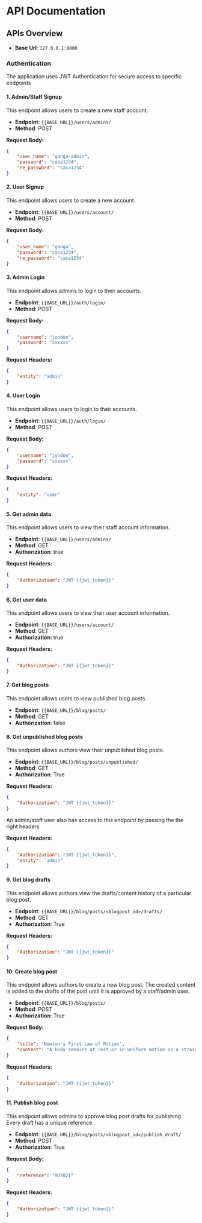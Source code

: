 # API Documentation


## APIs Overview

- **Base Url**: `127.0.0.1:8000`

### Authentication
The application uses JWT Authentication for secure access to specific endpoints

#### 1. Admin/Staff Signup
This endpoint allows users to create a new staff account.

- **Endpoint**: `{{BASE_URL}}/users/admins/`
- **Method**: POST

**Request Body:**
```json
{
    "user_name": "ganga-admin",
    "password": "casa1234",
    "re_password": "casa1234"
}
```


#### 2. User Signup
This endpoint allows users to create a new account.

- **Endpoint**: `{{BASE_URL}}/users/account/`
- **Method**: POST

**Request Body:**
```json
{
    "user_name": "ganga",
    "password": "casa1234",
    "re_password": "casa1234"
}
```



#### 3. Admin Login
This endpoint allows admins to login to their accounts.

- **Endpoint**: `{{BASE_URL}}/auth/login/`
- **Method**: POST

**Request Body:**
```json
{
    "username": "jondoe",
    "password": "xxxxxx"
}
```

**Request Headers:**
```json
{
    "entity": "admin"
}
```


#### 4. User Login
This endpoint allows users to login to their accounts.

- **Endpoint**: `{{BASE_URL}}/auth/login/`
- **Method**: POST

**Request Body:**
```json
{
    "username": "jondoe",
    "password": "xxxxxx"
}
```

**Request Headers:**
```json
{
    "entity": "user"
}
```


#### 5. Get admin data
This endpoint allows users to view their staff account information.

- **Endpoint**: `{{BASE_URL}}/users/admins/`
- **Method**: GET
- **Authorization**: true

**Request Headers:**
```json
{
    "Authorization": "JWT {{jwt_token}}"
}
```

#### 6. Get user data
This endpoint allows users to view their user account information.

- **Endpoint**: `{{BASE_URL}}/users/account/`
- **Method**: GET
- **Authorization**: true

**Request Headers:**
```json
{
    "Authorization": "JWT {{jwt_token}}"
}
```


#### 7. Get blog posts
This endpoint allows users to view published blog posts.

- **Endpoint**: `{{BASE_URL}}/blog/posts/`
- **Method**: GET
- **Authorization**: false


#### 8. Get unpublished blog posts
This endpoint allows authors view their unpublished blog posts.

- **Endpoint**: `{{BASE_URL}}/blog/posts/unpublished/`
- **Method**: GET
- **Authorization**: True

**Request Headers:**
```json
{
    "Authorization": "JWT {{jwt_token}}"
}
```

An admin/staff user also has access to this endpoint by passing the the right headers

**Request Headers:**
```json
{
    "Authorization": "JWT {{jwt_token}}",
    "entity": "admin"
}
```


#### 9. Get blog drafts
This endpoint allows authors view the drafts/content history of a particular blog post.

- **Endpoint**: `{{BASE_URL}}/blog/posts/<blogpost_id>/drafts/`
- **Method**: GET
- **Authorization**: True

**Request Headers:**
```json
{
    "Authorization": "JWT {{jwt_token}}"
}
```


#### 10. Create blog post
This endpoint allows authors to create a new blog post. The created content is added to the drafts of the post until it is approved by a staff/admin user.

- **Endpoint**: `{{BASE_URL}}/blog/posts/`
- **Method**: POST
- **Authorization**: True

**Request Body:**
```json
{
    "title": "Newton's First Law of Motion",
    "content": "A body remains at rest or in uniform motion on a straight line except acted upon by an external force",
}
```

**Request Headers:**
```json
{
    "Authorization": "JWT {{jwt_token}}"
}
```


#### 11. Publish blog post
This endpoint allows admins to approve blog post drafts for publishing. Every draft has a unique reference 

- **Endpoint**: `{{BASE_URL}}/blog/posts/<blogpost_id>/publish_draft/`
- **Method**: POST
- **Authorization**: True

**Request Body:**
```json
{
    "reference": "9D7O2I"
}
```

**Request Headers:**
```json
{
    "Authorization": "JWT {{jwt_token}}"
}
```